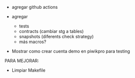 - agregar github actions

- agregar
    - tests
    - contracts (cambiar stg a tables)
    - snapshots (diferents check strategy)
    - más macros?

- Mostrar como crear cuenta demo en piwikpro para testing

PARA MEJORAR:
- Limpiar Makefile